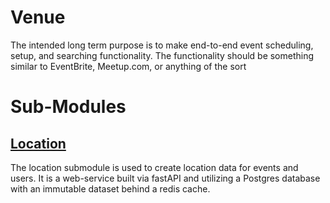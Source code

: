 # Venue
 The intended long term purpose is to make end-to-end event scheduling, setup, and searching functionality. The functionality should be something similar to EventBrite, Meetup.com, or anything of the sort
 
# Sub-Modules 
## [Location](location/README.md)
The location submodule is used to create location data for events and users. It is a web-service built via fastAPI and utilizing a Postgres database with an immutable dataset behind a redis cache. 